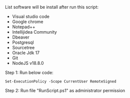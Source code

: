 List software will be install after run this script:

- Visual studio code
- Google chrome
- Notepad++
- Intellijidea Community
- Dbeaver
- Postgresql
- Sourcetree
- Oracle Jdk 17
- Git
- NodeJS v18.8.0

Step 1: Run below code:

```shell
Set-ExecutionPolicy -Scope CurrentUser RemoteSigned
```

Step 2: Run file "RunScript.ps1" as administrator permission
